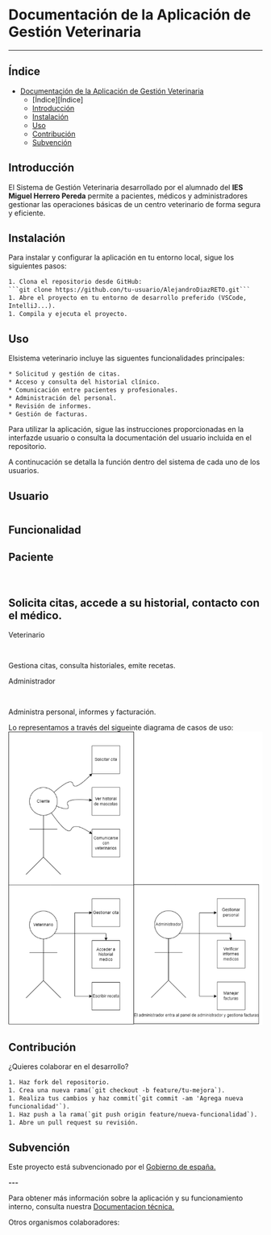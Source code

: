 # Documentación de la Aplicación de Gestión Veterinaria

---

## Índice

- [Documentación de la Aplicación de Gestión Veterinaria](Documentación-de-la-Aplicación-de-Gestión-Veterinaria)
  - [Índice][Índice]
  - [Introducción](Introducción)
  - [Instalación](Instalación)
  - [Uso](Uso)
  - [Contribución](Contribución)
  - [Subvención](Subvención)

## Introducción

El Sistema de Gestión Veterinaria desarrollado por el alumnado del **IES Miguel Herrero Pereda** permite a pacientes, médicos y administradores gestionar las operaciones básicas de un centro veterinario de forma segura y eficiente.

## Instalación

Para instalar y configurar la aplicación en tu entorno local, sigue los siguientes pasos:

    1. Clona el repositorio desde GitHub:
    ```git clone https://github.con/tu-usuario/AlejandroDiazRETO.git```
    1. Abre el proyecto en tu entorno de desarrollo preferido (VSCode, IntelliJ...).
    1. Compila y ejecuta el proyecto.

## Uso

Elsistema veterinario incluye las siguentes funcionalidades principales:

    * Solicitud y gestión de citas.
    * Acceso y consulta del historial clínico.
    * Comunicación entre pacientes y profesionales.
    * Administración del personal.
    * Revisión de informes.
    * Gestión de facturas.

Para utilizar la aplicación, sigue las instrucciones proporcionadas en la interfazde usuario o consulta la documentación del usuario incluida en el repositorio.

A continucación se detalla la función dentro del sistema de cada uno de los usuarios.

 **Usuario**<pre> </pre>**Funcionalidad**
---
 Paciente <pre> </pre>Solicita citas, accede a su historial, contacto con el médico.
---
 Veterinario<pre> </pre>Gestiona citas, consulta historiales, emite recetas.

Administrador<pre> </pre>Administra personal, informes y facturación.

Lo representamos a través del sigueinte diagrama de casos de uso:
![Casos_de_uso](./entornos/Casos%20de%20uso.drawio.png)

## Contribución

¿Quieres colaborar en el desarrollo?

    1. Haz fork del repositorio.
    1. Crea una nueva rama(`git checkout -b feature/tu-mejora`).
    1. Realiza tus cambios y haz commit(`git commit -am 'Agrega nueva funcionalidad'`).
    1. Haz push a la rama(`git push origin feature/nueva-funcionalidad`).
    1. Abre un pull request su revisión.

## Subvención

Este proyecto está subvencionado por el [Gobierno de españa.](https://administracion.gob.es/)

**---**

Para obtener más información sobre la aplicación y su funcionamiento interno, consulta nuestra [Documentacion técnica.](https://niideamacho.com)

Otros organismos colaboradores:
